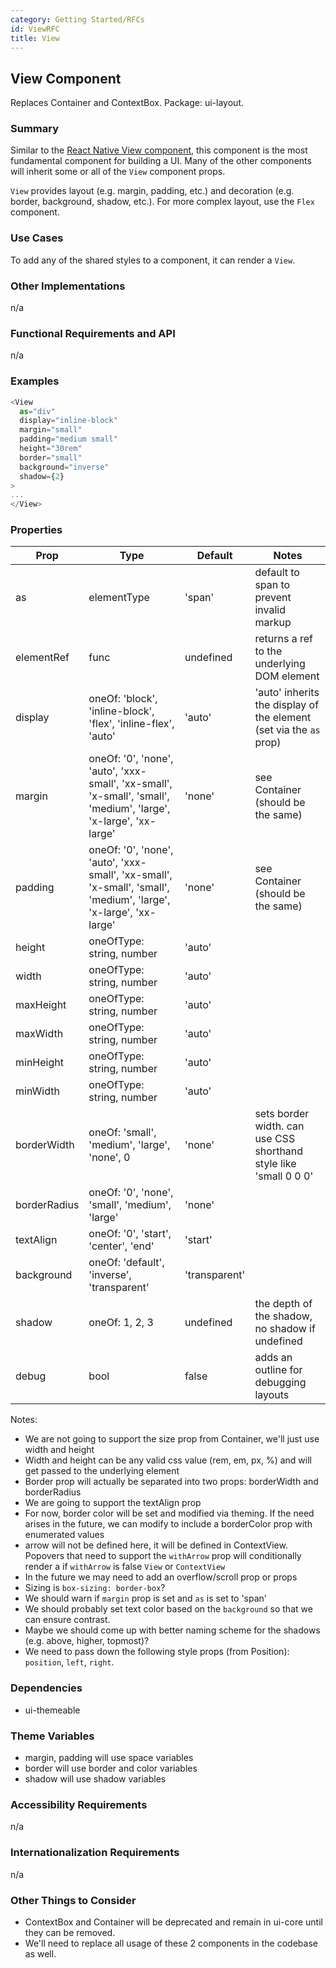 ```yaml
---
category: Getting Started/RFCs
id: ViewRFC
title: View
---
```



## View Component
Replaces Container and ContextBox. Package: ui-layout.

### Summary
Similar to the [React Native View component](https://facebook.github.io/react-native/docs/view.html), this component is
the most fundamental component for building a UI. Many of the other components
will inherit some or all of the `View` component props.

`View` provides layout (e.g. margin, padding, etc.) and decoration (e.g. border, background, shadow, etc.). For more complex layout, use the `Flex` component.


### Use Cases
To add any of the shared styles to a component, it can render a `View`.


### Other Implementations
n/a


### Functional Requirements and API
n/a


### Examples
```javascript
<View
  as="div"
  display="inline-block"
  margin="small"
  padding="medium small"
  height="30rem"
  border="small"
  background="inverse"
  shadow={2}
>
...
</View>
```

### Properties

| Prop     | Type     | Default  | Notes    |
|----------|-------------|----------|----------|
| as | elementType | 'span' | default to span to prevent invalid markup |
| elementRef | func | undefined | returns a ref to the underlying DOM element |
| display | oneOf: 'block', 'inline-block', 'flex', 'inline-flex', 'auto' | 'auto' | 'auto' inherits the display of the element (set via the `as` prop)|
| margin | oneOf: '0', 'none', 'auto', 'xxx-small', 'xx-small', 'x-small', 'small', 'medium', 'large', 'x-large', 'xx-large' | 'none' | see Container (should be the same) |
| padding | oneOf: '0', 'none', 'auto', 'xxx-small', 'xx-small', 'x-small', 'small', 'medium', 'large', 'x-large', 'xx-large' | 'none' | see Container (should be the same) |
| height | oneOfType: string, number | 'auto' | |
| width | oneOfType: string, number | 'auto' | |
| maxHeight | oneOfType: string, number | 'auto' | |
| maxWidth | oneOfType: string, number | 'auto' | |
| minHeight | oneOfType: string, number | 'auto' | |
| minWidth | oneOfType: string, number | 'auto' | |
| borderWidth | oneOf: 'small', 'medium', 'large', 'none', 0 | 'none' | sets border width. can use CSS shorthand style like 'small 0 0 0' |
| borderRadius | oneOf: '0', 'none', 'small', 'medium', 'large' | 'none' | |
| textAlign | oneOf: '0', 'start', 'center', 'end' | 'start' | |
| background | oneOf: 'default', 'inverse', 'transparent' | 'transparent' ||
| shadow | oneOf: 1, 2, 3 | undefined | the depth of the shadow, no shadow if undefined |
| debug | bool | false | adds an outline for debugging layouts |

Notes:

- We are not going to support the size prop from Container, we'll just use width and height
- Width and height can be any valid css value (rem, em, px, %) and will get passed to the underlying element
- Border prop will actually be separated into two props: borderWidth and borderRadius
- We are going to support the textAlign prop
- For now, border color will be set and modified via theming. If the need arises in the future, we can modify
to include a borderColor prop with enumerated values
- arrow will not be defined here, it will be defined in ContextView. Popovers that need to support the `withArrow`
prop will conditionally render a if `withArrow` is false `View` or `ContextView`
- In the future we may need to add an overflow/scroll prop or props
- Sizing is `box-sizing: border-box`?
- We should warn if `margin` prop is set and `as` is set to 'span'
- We should probably set text color based on the `background` so that we can ensure contrast.
- Maybe we should come up with better naming scheme for the shadows (e.g. above, higher, topmost)?
- We need to pass down the following style props (from Position): `position`, `left`, `right`.

### Dependencies
- ui-themeable


### Theme Variables

- margin, padding will use space variables
- border will use border and color variables
- shadow will use shadow variables


### Accessibility Requirements
n/a


### Internationalization Requirements
n/a


### Other Things to Consider
- ContextBox and Container will be deprecated and remain in ui-core until they can
  be removed.
- We'll need to replace all usage of these 2 components in the codebase as well.
